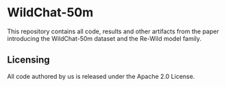 # WildChat-50m

This repository contains all code, results and other artifacts from the paper introducing the WildChat-50m dataset and the Re-Wild model family.

## Licensing

All code authored by us is released under the Apache 2.0 License.
